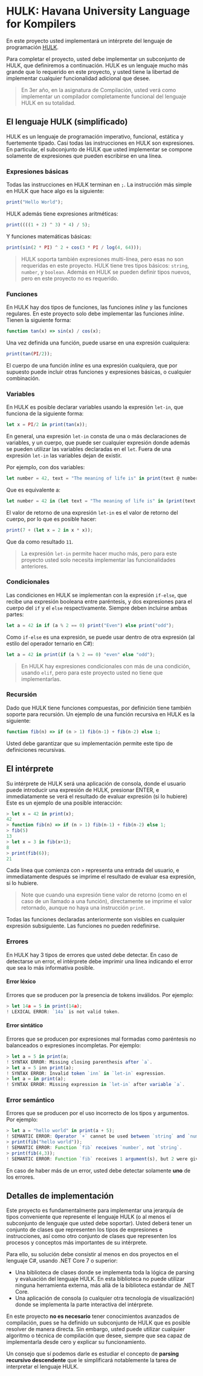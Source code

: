 # HULK: Havana University Language for Kompilers

En este proyecto usted implementará un intérprete del lenguaje de programación [HULK](https://matcom.in/hulk).

Para completar el proyecto, usted debe implementar un subconjunto de HULK, que definiremos a continuación.
HULK es un lenguaje mucho más grande que lo requerido en este proyecto, y usted tiene la libertad de implementar cualquier funcionalidad adicional que desee.

> En 3er año, en la asignatura de Compilación, usted verá como implementar un compilador completamente funcional del lenguaje HULK en su totalidad.

## El lenguaje HULK (simplificado)

HULK es un lenguaje de programación imperativo, funcional, estática y fuertemente tipado. Casi todas las instrucciones en HULK son expresiones.
En particular, el subconjunto de HULK que usted implementar se compone solamente de expresiones que pueden escribirse en una línea.

### Expresiones básicas

Todas las instrucciones en HULK terminan en `;`. La instrucción más simple en HULK que hace algo es la siguiente:

```js
print("Hello World");
```

HULK además tiene expresiones aritméticas:

```js
print((((1 + 2) ^ 3) * 4) / 5);
```

Y funciones matemáticas básicas:

```js
print(sin(2 * PI) ^ 2 + cos(3 * PI / log(4, 64)));
```

> HULK soporta también expresiones multi-línea, pero esas no son requeridas en este proyecto.
> HULK tiene tres tipos básicos: `string`, `number`, y `boolean`. Además en HULK se pueden definir tipos nuevos, pero en este proyecto no es requerido.

### Funciones

En HULK hay dos tipos de funciones, las funciones _inline_ y las funciones regulares. En este proyecto solo debe implementar las funciones _inline_. Tienen la siguiente forma:

```js
function tan(x) => sin(x) / cos(x);
```

Una vez definida una función, puede usarse en una expresión cualquiera:

```js
print(tan(PI/2));
```

El cuerpo de una función _inline_ es una expresión cualquiera, que por supuesto puede incluir otras funciones y expresiones básicas, o cualquier combinación.

### Variables

En HULK es posible declarar variables usando la expresión `let-in`, que funciona de la siguiente forma:

```js
let x = PI/2 in print(tan(x));
```

En general, una expresión `let-in` consta de una o más declaraciones de variables, y un cuerpo, que puede ser cualquier expresión donde además se pueden utilizar las variables declaradas en el `let`.
Fuera de una expresión `let-in` las variables dejan de existir.

Por ejemplo, con dos variables:

```js
let number = 42, text = "The meaning of life is" in print(text @ number);
```

Que es equivalente a:

```js
let number = 42 in (let text = "The meaning of life is" in (print(text @ number)));
```

El valor de retorno de una expresión `let-in` es el valor de retorno del cuerpo, por lo que es posible hacer:

```js
print(7 + (let x = 2 in x * x));
```

Que da como resultado `11`.

> La expresión `let-in` permite hacer mucho más, pero para este proyecto usted solo necesita implementar las funcionalidades anteriores.

### Condicionales

Las condiciones en HULK se implementan con la expresión `if-else`, que recibe una expresión booleana entre paréntesis, y dos expresiones para el cuerpo del `if` y el `else` respectivamente.
Siempre deben incluirse ambas partes:

```js
let a = 42 in if (a % 2 == 0) print("Even") else print("odd");
```

Como `if-else` es una expresión, se puede usar dentro de otra expresión (al estilo del operador ternario en C#):

```js
let a = 42 in print(if (a % 2 == 0) "even" else "odd");
```

> En HULK hay expresiones condicionales con más de una condición, usando `elif`, pero para este proyecto usted no tiene que implementarlas.

### Recursión

Dado que HULK tiene funciones compuestas, por definición tiene también soporte para recursión. Un ejemplo de una función recursiva en HULK es la siguiente:

```js
function fib(n) => if (n > 1) fib(n-1) + fib(n-2) else 1;
```

Usted debe garantizar que su implementación permite este tipo de definiciones recursivas.

## El intérprete

Su intérprete de HULK será una aplicación de consola, donde el usuario puede introducir una expresión de HULK, presionar ENTER, e immediatamente se verá el resultado de evaluar expresión (si lo hubiere)
Este es un ejemplo de una posible interacción:

```js
> let x = 42 in print(x);
42
> function fib(n) => if (n > 1) fib(n-1) + fib(n-2) else 1;
> fib(5)
13
> let x = 3 in fib(x+1);
8
> print(fib(6));
21
```

Cada línea que comienza con `>` representa una entrada del usuario, e immediatamente después se imprime el resultado de evaluar esa expresión, si lo hubiere.

> Note que cuando una expresión tiene valor de retorno (como en el caso de un llamado a una función), directamente se imprime el valor retornado, aunque no haya una instrucción `print`.

Todas las funciones declaradas anteriormente son visibles en cualquier expresión subsiguiente. Las funciones no pueden redefinirse.

### Errores

En HULK hay 3 tipos de errores que usted debe detectar. En caso de detectarse un error, el intérprete debe imprimir una línea indicando el error que sea lo más informativa posible.

#### Error léxico

Errores que se producen por la presencia de tokens inválidos. Por ejemplo:

```js
> let 14a = 5 in print(14a); 
! LEXICAL ERROR: `14a` is not valid token.
```

#### Error sintático

Errores que se producen por expresiones mal formadas como paréntesis no balanceados o expresiones incompletas. Por ejemplo:

```js
> let a = 5 in print(a;
! SYNTAX ERROR: Missing closing parenthesis after `a`.
> let a = 5 inn print(a);
! SYNTAX ERROR: Invalid token `inn` in `let-in` expression.
> let a = in print(a);
! SYNTAX ERROR: Missing expression in `let-in` after variable `a`.
```

### Error semántico

Errores que se producen por el uso incorrecto de los tipos y argumentos. Por ejemplo:

```js
> let a = "hello world" in print(a + 5);
! SEMANTIC ERROR: Operator `+` cannot be used between `string` and `number`.
> print(fib("hello world"));
! SEMANTIC ERROR: Function `fib` receives `number`, not `string`.
> print(fib(4,3));
! SEMANTIC ERROR: Function `fib` receives 1 argument(s), but 2 were given.
```

En caso de haber más de un error, usted debe detectar solamente **uno** de los errores.

## Detalles de implementación

Este proyecto es fundamentalmente para implementar una jerarquía de tipos conveniente que represente el lenguaje HULK (o al menos el subconjunto de lenguaje que usted debe soportar).
Usted deberá tener un conjunto de clases que representen los tipos de expresiones e instrucciones, así como otro conjunto de clases que representen los procesos y conceptos más importantes de su intérprete.

Para ello, su solución debe consistir al menos en dos proyectos en el lenguaje C#, usando .NET Core 7 o superior:

- Una biblioteca de clases donde se implementa toda la lógica de parsing y evaluación del lenguaje HULK. En esta biblioteca no puede utilizar ninguna herramienta externa, más allá de la biblioteca estándar de .NET Core.
- Una aplicación de consola (o cualquier otra tecnología de visualización) donde se implementa la parte interactiva del intérprete.

En este proyecto **no es necesario** tener conocimientos avanzados de compilación, pues se ha definido un subconjunto de HULK que es posible resolver de manera directa.
Sin embargo, usted puede utilizar cualquier algoritmo o técnica de compilación que desee, siempre que sea capaz de implementarla desde cero y explicar su funcionamiento.

Un consejo que sí podemos darle es estudiar el concepto de **parsing recursivo descendente** que le simplificará notablemente la tarea de interpretar el lenguaje HULK.
